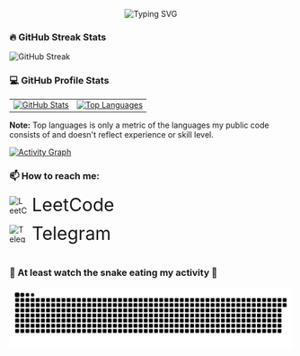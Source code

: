 <div align="center">
  
  ![Typing SVG](https://readme-typing-svg.demolab.com/?lines=Junior+Backend+Developer;Student+of+Applied+Mathematics+and+Computer+Science+at+MAI&font=Fira%20Code&center=true&width=1000&height=50&color=f75c7e&vCenter=true&pause=1000&size=22&duration=5000&repeat=true)

</div>

<div align="left">

<h3>🔥 GitHub Streak Stats</h3>

  
![GitHub Streak](https://streak-stats.demolab.com?user=AI-AVENGER-S&theme=monokai&currStreakNum=F75C7E&sideNums=F75C7E)
  
<h3>💻 GitHub Profile Stats</h3>

<table>
  <tr>
    <td>
      <a href="https://github.com/anuraghazra/github-readme-stats">
        <img alt="GitHub Stats" 
             src="https://github-readme-stats.vercel.app/api/?username=AI-AVENGER-S&show_icons=true&include_all_commits=true&count_private=true&theme=react&hide_border=true&bg_color=1F222E&title_color=F85D7F&icon_color=F8D866" 
             height="192px"/>
      </a>
    </td>
    <td>
      <a href="https://github.com/anuraghazra/github-readme-stats">
        <img alt="Top Languages" 
             src="https://github-readme-stats.vercel.app/api/top-langs/?username=AI-AVENGER-S&langs_count=8&layout=compact&theme=react&hide_border=true&bg_color=1F222E&title_color=F85D7F&icon_color=F8D866&hide=Jupyter%20Notebook,Roff" 
             height="192px"/>
      </a>
    </td>
  </tr>
</table>



<b>Note:</b> Top languages is only a metric of the languages my public code consists of and doesn't reflect experience or skill level.

<a href="https://github.com/ashutosh00710/github-readme-activity-graph">
  <img alt="Activity Graph" src="https://github-readme-activity-graph.vercel.app/graph/?username=AI-AVENGER-S&bg_color=1F222E&color=F8D866&line=F85D7F&point=FFFFFF&hide_border=true" />
</a>

<br>



<div align="left">

<h3>📫 How to reach me:</h3>


<div style="display: flex; flex-direction: column; gap: 12px; margin-top: 8px;">
  <div style="display: flex; align-items: center; gap: 8px;">
    <img src="https://raw.githubusercontent.com/rahuldkjain/github-profile-readme-generator/master/src/images/icons/Social/leet-code.svg" 
         alt="LeetCode" 
         style="width: 32px; height: 32px; object-fit: contain"/>
    <span style="font-size: 32px;">
      <a href="https://leetcode.com/u/AVENGER_AI/" target="_blank" title="LeetCode" style="text-decoration: none; color: inherit;">
        LeetCode
      </a>
    </span>
  </div>
  
  
  <div style="display: flex; align-items: center; gap: 8px;">
    <img src="https://img.icons8.com/color/24/000000/telegram-app--v1.png" 
         alt="Telegram" 
         style="width: 32px; height: 32px"/>
    <span style="font-size: 32px;">
      <a href="https://t.me/microkidd" target="_blank" title="Telegram" style="text-decoration: none; color: inherit;">
        Telegram
      </a>
    </span>
  </div>
</div>


<br>
  
  <h3>🐍 At least watch the snake eating my activity 🎯</h3>
  
  <picture>
    <source media="(prefers-color-scheme: dark)" srcset="https://raw.githubusercontent.com/AI-AVENGER-S/AI-AVENGER-S/main/assets/github-snake-dark.svg">
    <source media="(prefers-color-scheme: light)" srcset="https://raw.githubusercontent.com/AI-AVENGER-S/AI-AVENGER-S/main/assets/github-snake.svg">
    <img alt="GitHub Snake Animation" src="https://raw.githubusercontent.com/AI-AVENGER-S/AI-AVENGER-S/main/assets/github-snake.svg">
  </picture>

</div>
